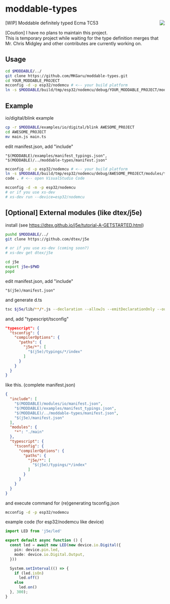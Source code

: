 moddable-types
===============================
[<img src="https://raw.githubusercontent.com/Moddable-OpenSource/moddable/public/documentation/assets/moddable/moddable.png" align="right">](https://github.com/Moddable-OpenSource/moddable)

[WIP] Moddable definitely typed Ecma TC53

[Coution] I have no plans to maintain this project.  
This is temporary project while waiting for the type definition merges that Mr. Chris Midgley and other contributes are currently working on.

Usage
-------------------------------

```bash
cd $MODDABLE/../
git clone https://github.com/MKGaru/moddable-types.git
cd YOUR_MODDABLE_PROJECT
mcconfig -d -p esp32/nodemcu # <-- your build platform
ln -s $MODDABLE/build/tmp/esp32/nodemcu/debug/YOUR_MODDABLE_PROJECT/modules/tsconfig.json tsconfig.json
```

Example
--------------------------------
io/digital/blink example

```bash
cp -r $MODDABLE/examples/io/digital/blink AWESOME_PROJECT
cd AWESOME_PROJECT
mv main.js main.ts
```

edit manifest.json, add "include"

```
"$(MODDABLE)/examples/manifest_typings.json",
"$(MODDABLE)/../moddable-types/manifest.json"
```

```bash
mcconfig -d -p esp32/nodemcu # <-- your build platform
ln -s $MODDABLE/build/tmp/esp32/nodemcu/debug/AWESOME_PROJECT/modules/tsconfig.json tsconfig.json
code . # <-- open VisualStudio Code

mcconfig -d -m -p esp32/nodemcu
# or if you use xs-dev
# xs-dev run --device=esp32/nodemcu
```

[Optional] External modules (like dtex/j5e)
-----------------------------------
install (see https://dtex.github.io/j5e/tutorial-A-GETSTARTED.html)
```bash
pushd $MODDABLE/../
git clone https://github.com/dtex/j5e

# or if you use xs-dev (coming soon?)
# xs-dev get dtex/j5e

cd j5e
export j5e=$PWD
popd
```
edit manifest.json, add "include"

```
"$(j5e)/manifest.json"
```

and generate d.ts
```bash
tsc $j5e/lib/**/*.js --declaration --allowJs --emitDeclarationOnly --outDir $j5e/typings
```

and, add "typescript/tsconfig"

```json
"typescript": {
  "tsconfig": {
    "compilerOptions": {
      "paths": {
        "j5e/*": [
          "$(j5e)/typings/*/index"
        ]
      }
    }
  }
}
```
like this. (complete manifest.json)

```json
{
  "include": [
    "$(MODDABLE)/modules/io/manifest.json",
    "$(MODDABLE)/examples/manifest_typings.json",
    "$(MODDABLE)/../moddable-types/manifest.json",
    "$(j5e)/manifest.json"
  ],
  "modules": {
    "*": "./main"
  },
  "typescript": {
    "tsconfig": {
      "compilerOptions": {
        "paths": {
          "j5e/*": [
            "$(j5e)/typings/*/index"
          ]
        }
      }
    }
  }
}
```
and execute command for (re)generating tsconfig.json

```bash
mcconfig -d -p esp32/nodemcu
```

example code (for esp32/nodemcu like device)
```typescript
import LED from 'j5e/led'

export default async function () {
  const led = await new LED(new device.io.Digital({
    pin: device.pin.led,
    mode: device.io.Digital.Output,
  }))

  System.setInterval(() => {
    if (led.isOn)
      led.off()
    else
      led.on()
  }, 300);
}

```
